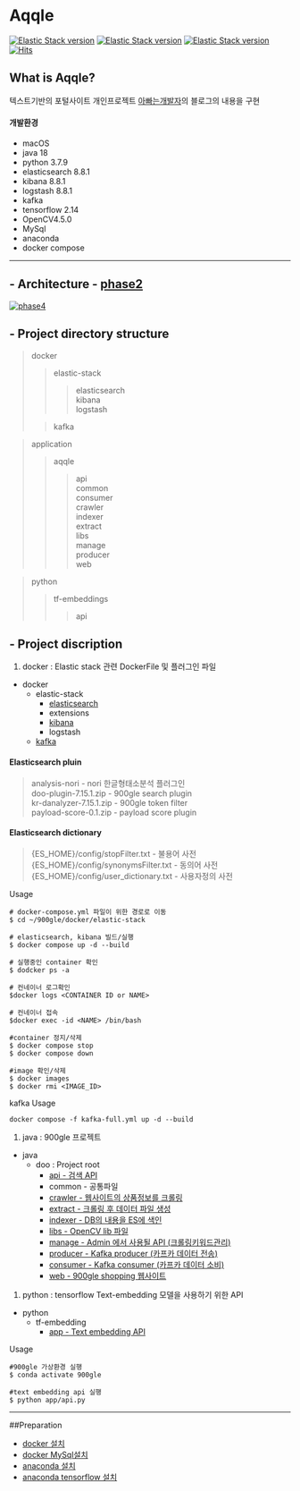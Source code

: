 # Aqqle
[![Elastic Stack version](https://img.shields.io/badge/Elasticsearch-8.8.1-00bfb3?style=flat&logo=elastic-stack)]()
[![Elastic Stack version](https://img.shields.io/badge/kibana-8.8.1-00bfb3?style=flat&logo=elastic-stack)]()
[![Elastic Stack version](https://img.shields.io/badge/logstash-8.8.1-00bfb3?style=flat&logo=elastic-stack)]()
[![Hits](https://hits.seeyoufarm.com/api/count/incr/badge.svg?url=https%3A%2F%2Fgithub.com%2F900gle%2F900gle&count_bg=%2379C83D&title_bg=%23555555&icon=&icon_color=%23E7E7E7&title=hits&edge_flat=false)](https://hits.seeyoufarm.com)
## What is Aqqle?
텍스트기반의 포털사이트 개인프로젝트 
[아빠는개발자](https://father-lys.tistory.com/category/Aqqle)의 블로그의 내용을 구현

#### 개발환경
* macOS
* java 18
* python 3.7.9
* elasticsearch 8.8.1
* kibana 8.8.1
* logstash 8.8.1
* kafka
* tensorflow 2.14
* OpenCV4.5.0
* MySql
* anaconda
* docker compose

---

## - Architecture - [phase2](https://father-lys.tistory.com/20)
[![phase4](https://img1.daumcdn.net/thumb/R1280x0/?scode=mtistory2&fname=https%3A%2F%2Fblog.kakaocdn.net%2Fdn%2FTXgpg%2FbtssVXABDhv%2FG6idgvnaXTS5Y1XpocWWHK%2Fimg.png)](https://father-lys.tistory.com/20)

## - Project directory structure

> docker
> > elastic-stack
>>> elasticsearch  
>kibana   
>logstash
>
> > kafka

> application
> > aqqle
> > >api  
common  
consumer  
crawler  
indexer  
extract  
libs  
manage   
producer  
web
>


> python
> >tf-embeddings
>>>api


## - Project discription

1. docker : Elastic stack 관련 DockerFile 및 플러그인 파일
* docker
    * elastic-stack
        * [elasticsearch](https://ldh-6019.tistory.com/category/ElasticStack/Elasticsearch)
        * extensions
        * [kibana](https://ldh-6019.tistory.com/category/ElasticStack/Kibana)
        * logstash
    * [kafka](https://ldh-6019.tistory.com/category/Kafka)

#### Elasticsearch pluin
>analysis-nori - nori 한글형태소분석 플러그인   
doo-plugin-7.15.1.zip - 900gle search plugin   
kr-danalyzer-7.15.1.zip - 900gle token filter    
payload-score-0.1.zip - payload score plugin
#### Elasticsearch dictionary
>{ES_HOME}/config/stopFilter.txt - 불용어 사전  
{ES_HOME}/config/synonymsFilter.txt - 동의어 사전  
{ES_HOME}/config/user_dictionary.txt - 사용자정의 사전


Usage
 ```
# docker-compose.yml 파일이 위한 경로로 이동 
$ cd ~/900gle/docker/elastic-stack    

# elasticsearch, kibana 빌드/실행   
$ docker compose up -d --build

# 실행중인 container 확인
$ dodcker ps -a
 
# 컨네이너 로그확인    
$docker logs <CONTAINER ID or NAME>

# 컨네이너 접속
$docker exec -id <NAME> /bin/bash

#container 정지/삭제  
$ docker compose stop
$ docker compose down

#image 확인/삭제
$ docker images
$ docker rmi <IMAGE_ID>
``` 

kafka Usage
```shell
docker compose -f kafka-full.yml up -d --build
```


1. java : 900gle 프로젝트
* java
    * doo : Project root
        * [api - 검색 API](https://ldh-6019.tistory.com/category/900gle%20shopping/api)
        * common - 공통파일
        * [crawler - 웹사이트의 상품정보를 크롤링](https://ldh-6019.tistory.com/category/900gle%20shopping/crawler)
        * [extract - 크롤링 후 데이터 파일 생성](https://ldh-6019.tistory.com/category/900gle%20shopping/extract)
        * [indexer - DB의 내용을 ES에 색인](https://ldh-6019.tistory.com/category/900gle%20shopping/indexer)
        * [libs - OpenCV lib 파일](https://ldh-6019.tistory.com/category/OpneCV)
        * [manage - Admin 에서 사용될 API (크롤링키워드관리)](https://ldh-6019.tistory.com/category/900gle%20shopping/manage)
        * [producer - Kafka producer (카프카 데이터 전송)](https://ldh-6019.tistory.com/category/900gle%20shopping/producer)
        * [consumer - Kafka consumer (카프카 데이터 소비)](https://ldh-6019.tistory.com/category/900gle%20shopping/consumer)
        * [web - 900gle shopping 웹사이트](https://ldh-6019.tistory.com/category/900gle%20shopping/web)


1. python : tensorflow Text-embedding 모델을 사용하기 위한 API
* python
    * tf-embedding
        * [app - Text embedding API](https://ldh-6019.tistory.com/185?category=1043090)

Usage
```
#900gle 가상환경 실행
$ conda activate 900gle

#text embedding api 실행
$ python app/api.py
 ``` 
       
---
##Preparation
* [docker 설치](https://ldh-6019.tistory.com/10)
* [docker MySql설치](https://ldh-6019.tistory.com/11)
* [anaconda 설치](https://ldh-6019.tistory.com/117)
* [anaconda tensorflow 설치](https://ldh-6019.tistory.com/118?category=1043090)
